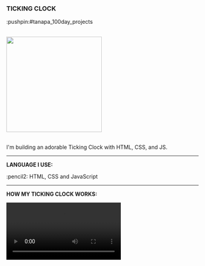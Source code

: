 <div>
  <h3>TICKING CLOCK</h3> 
  <p>:pushpin:#tanapa_100day_projects</p>
  <br>
  <div>
    <img src="https://github.com/TanapaPalmer/TICKING_CLOCK/assets/119079803/24c70c46-be77-4618-b220-b6b002422140" height="250"/>
  </div>
  <br>
  <p>I'm building an adorable Ticking Clock with HTML, CSS, and JS.</p>

  <hr>

  <div>
    <p><strong>LANGUAGE I USE:</strong></p>
    <p>:pencil2: HTML, CSS and JavaScript</p>
  </div>

  <hr>
  
  <div>
    <p><strong>HOW MY TICKING CLOCK WORKS:</strong></p>
    <video src="https://github.com/TanapaPalmer/TICKING_CLOCK/assets/119079803/4a9fda49-99e4-4a2f-ab6c-a00fed1894ea"></video>
  </div>
</div>

